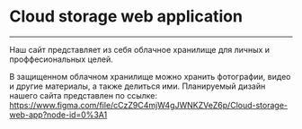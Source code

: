 # Cloud storage web application
---
Наш сайт представляет из себя облачное хранилище для личных и проффесиональных целей. 

В защищенном облачном хранилище можно хранить фотографии, видео и другие материалы, а также делиться ими. 
Планируемый дизайн нашего сайта представлен по ссылке:
https://www.figma.com/file/cCzZ9C4mjW4gJWNKZVeZ6p/Cloud-storage-web-app?node-id=0%3A1
